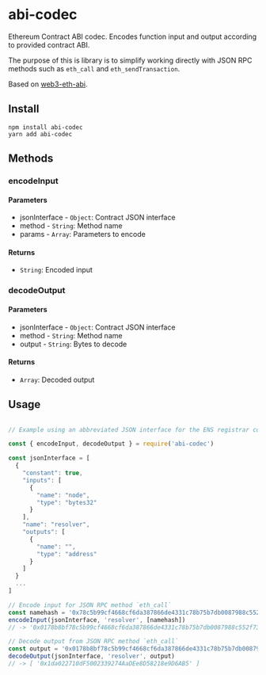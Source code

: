 # abi-codec

Ethereum Contract ABI codec. Encodes function input and output according to provided contract ABI.

The purpose of this is library is to simplify working directly with JSON RPC methods such as `eth_call` and `eth_sendTransaction`.

Based on [web3-eth-abi](https://web3js.readthedocs.io/en/1.0/web3-eth-abi.html).

## Install
```
npm install abi-codec
yarn add abi-codec
```

## Methods

### encodeInput

#### Parameters
- jsonInterface - `Object`: Contract JSON interface
- method - `String`: Method name
- params - `Array`: Parameters to encode

#### Returns
- `String`: Encoded input

### decodeOutput

#### Parameters
- jsonInterface - `Object`: Contract JSON interface
- method - `String`: Method name
- output - `String`: Bytes to decode

#### Returns
- `Array`: Decoded output

## Usage
```javascript

// Example using an abbreviated JSON interface for the ENS registrar contract

const { encodeInput, decodeOutput } = require('abi-codec')

const jsonInterface = [
  {
    "constant": true,
    "inputs": [
      {
        "name": "node",
        "type": "bytes32"
      }
    ],
    "name": "resolver",
    "outputs": [
      {
        "name": "",
        "type": "address"
      }
    ]
  }
  ...
]

// Encode input for JSON RPC method `eth_call`
const namehash = '0x78c5b99cf4668cf6da387866de4331c78b75b7db0087988c552f73e1714447b9' // 32 byte name hash for 'ethereum.eth'
encodeInput(jsonInterface, 'resolver', [namehash])
// -> '0x0178b8bf78c5b99cf4668cf6da387866de4331c78b75b7db0087988c552f73e1714447b9'

// Decode output from JSON RPC method `eth_call`
const output = '0x0178b8bf78c5b99cf4668cf6da387866de4331c78b75b7db0087988c552f73e1714447b9'
decodeOutput(jsonInterface, 'resolver', output)
// -> [ '0x1da022710dF5002339274AaDEe8D58218e9D6AB5' ]

```